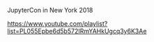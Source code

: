 JupyterCon in New York 2018

https://www.youtube.com/playlist?list=PL055Epbe6d5b572IRmYAHkUgcq3y6K3Ae